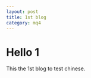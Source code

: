 ```yaml
---
layout: post
title: 1st blog
category: mq4
---
```


Hello 1
===============

This the 1st blog to test chinese.
